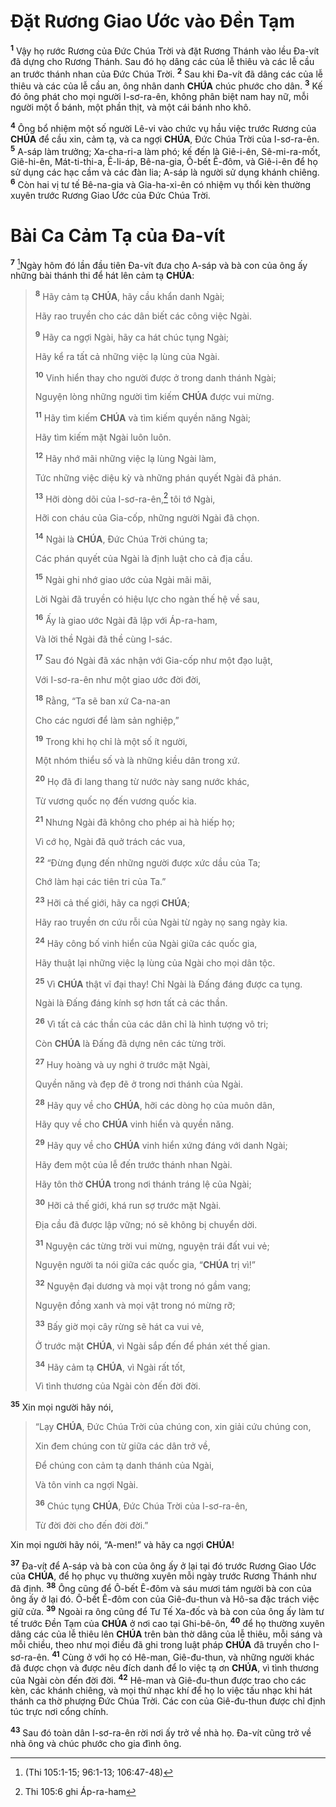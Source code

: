 # Đặt Rương Giao Ước vào Đền Tạm

<sup><b>1</b></sup> Vậy họ rước Rương của Đức Chúa Trời và đặt Rương Thánh vào lều Đa-vít đã dựng cho Rương Thánh. Sau đó họ dâng các của lễ thiêu và các lễ cầu an trước thánh nhan của Đức Chúa Trời. <sup><b>2</b></sup> Sau khi Đa-vít đã dâng các của lễ thiêu và các của lễ cầu an, ông nhân danh **CHÚA** chúc phước cho dân. <sup><b>3</b></sup> Kế đó ông phát cho mọi người I-sơ-ra-ên, không phân biệt nam hay nữ, mỗi người một ổ bánh, một phần thịt, và một cái bánh nho khô.

<sup><b>4</b></sup> Ông bổ nhiệm một số người Lê-vi vào chức vụ hầu việc trước Rương của **CHÚA** để cầu xin, cảm tạ, và ca ngợi **CHÚA**, Đức Chúa Trời của I-sơ-ra-ên. <sup><b>5</b></sup> A-sáp làm trưởng; Xa-cha-ri-a làm phó; kế đến là Giê-i-ên, Sê-mi-ra-mốt, Giê-hi-ên, Mát-ti-thi-a, Ê-li-áp, Bê-na-gia, Ô-bết Ê-đôm, và Giê-i-ên để họ sử dụng các hạc cầm và các đàn lia; A-sáp là người sử dụng khánh chiêng. <sup><b>6</b></sup> Còn hai vị tư tế Bê-na-gia và Gia-ha-xi-ên có nhiệm vụ thổi kèn thường xuyên trước Rương Giao Ước của Đức Chúa Trời.

# Bài Ca Cảm Tạ của Đa-vít

<sup><b>7</b></sup> [^1@-005168b0-1f17-44cd-8a51-f12db885cf7f]Ngày hôm đó lần đầu tiên Đa-vít đưa cho A-sáp và bà con của ông ấy những bài thánh thi để hát lên cảm tạ **CHÚA**:

> <sup><b>8</b></sup> Hãy cảm tạ **CHÚA**, hãy cầu khẩn danh Ngài;
>
> Hãy rao truyền cho các dân biết các công việc Ngài.
>
> <sup><b>9</b></sup> Hãy ca ngợi Ngài, hãy ca hát chúc tụng Ngài;
>
> Hãy kể ra tất cả những việc lạ lùng của Ngài.
>
> <sup><b>10</b></sup> Vinh hiển thay cho người được ở trong danh thánh Ngài;
>
> Nguyện lòng những người tìm kiếm **CHÚA** được vui mừng.
>
> <sup><b>11</b></sup> Hãy tìm kiếm **CHÚA** và tìm kiếm quyền năng Ngài;
>
> Hãy tìm kiếm mặt Ngài luôn luôn.
>
> <sup><b>12</b></sup> Hãy nhớ mãi những việc lạ lùng Ngài làm,
>
> Tức những việc diệu kỳ và những phán quyết Ngài đã phán.
>
> <sup><b>13</b></sup> Hỡi dòng dõi của I-sơ-ra-ên,[^1-005168b0-1f17-44cd-8a51-f12db885cf7f] tôi tớ Ngài,
>
> Hỡi con cháu của Gia-cốp, những người Ngài đã chọn.
>
> <sup><b>14</b></sup> Ngài là **CHÚA**, Đức Chúa Trời chúng ta;
>
> Các phán quyết của Ngài là định luật cho cả địa cầu.
>
> <sup><b>15</b></sup> Ngài ghi nhớ giao ước của Ngài mãi mãi,
>
> Lời Ngài đã truyền có hiệu lực cho ngàn thế hệ về sau,
>
> <sup><b>16</b></sup> Ấy là giao ước Ngài đã lập với Áp-ra-ham,
>
> Và lời thề Ngài đã thề cùng I-sác.
>
> <sup><b>17</b></sup> Sau đó Ngài đã xác nhận với Gia-cốp như một đạo luật,
>
> Với I-sơ-ra-ên như một giao ước đời đời,
>
> <sup><b>18</b></sup> Rằng, “Ta sẽ ban xứ Ca-na-an
>
> Cho các ngươi để làm sản nghiệp,”
>
> <sup><b>19</b></sup> Trong khi họ chỉ là một số ít người,
>
> Một nhóm thiểu số và là những kiều dân trong xứ.
>
> <sup><b>20</b></sup> Họ đã đi lang thang từ nước này sang nước khác,
>
> Từ vương quốc nọ đến vương quốc kia.
>
> <sup><b>21</b></sup> Nhưng Ngài đã không cho phép ai hà hiếp họ;
>
> Vì cớ họ, Ngài đã quở trách các vua,
>
> <sup><b>22</b></sup> “Đừng đụng đến những người được xức dầu của Ta;
>
> Chớ làm hại các tiên tri của Ta.”
>
> <sup><b>23</b></sup> Hỡi cả thế giới, hãy ca ngợi **CHÚA**;
>
> Hãy rao truyền ơn cứu rỗi của Ngài từ ngày nọ sang ngày kia.
>
> <sup><b>24</b></sup> Hãy công bố vinh hiển của Ngài giữa các quốc gia,
>
> Hãy thuật lại những việc lạ lùng của Ngài cho mọi dân tộc.
>
> <sup><b>25</b></sup> Vì **CHÚA** thật vĩ đại thay! Chỉ Ngài là Đấng đáng được ca tụng.
>
> Ngài là Đấng đáng kính sợ hơn tất cả các thần.
>
> <sup><b>26</b></sup> Vì tất cả các thần của các dân chỉ là hình tượng vô tri;
>
> Còn **CHÚA** là Đấng đã dựng nên các từng trời.
>
> <sup><b>27</b></sup> Huy hoàng và uy nghi ở trước mặt Ngài,
>
> Quyền năng và đẹp đẽ ở trong nơi thánh của Ngài.
>
> <sup><b>28</b></sup> Hãy quy về cho **CHÚA**, hỡi các dòng họ của muôn dân,
>
> Hãy quy về cho **CHÚA** vinh hiển và quyền năng.
>
> <sup><b>29</b></sup> Hãy quy về cho **CHÚA** vinh hiển xứng đáng với danh Ngài;
>
> Hãy đem một của lễ đến trước thánh nhan Ngài.
>
> Hãy tôn thờ **CHÚA** trong nơi thánh tráng lệ của Ngài;
>
> <sup><b>30</b></sup> Hỡi cả thế giới, khá run sợ trước mặt Ngài.
>
> Địa cầu đã được lập vững; nó sẽ không bị chuyển dời.
>
> <sup><b>31</b></sup> Nguyện các từng trời vui mừng, nguyện trái đất vui vẻ;
>
> Nguyện người ta nói giữa các quốc gia, “**CHÚA** trị vì!”
>
> <sup><b>32</b></sup> Nguyện đại dương và mọi vật trong nó gầm vang;
>
> Nguyện đồng xanh và mọi vật trong nó mừng rỡ;
>
> <sup><b>33</b></sup> Bấy giờ mọi cây rừng sẽ hát ca vui vẻ,
>
> Ở trước mặt **CHÚA**, vì Ngài sắp đến để phán xét thế gian.
>
> <sup><b>34</b></sup> Hãy cảm tạ **CHÚA**, vì Ngài rất tốt,
>
> Vì tình thương của Ngài còn đến đời đời.

<sup><b>35</b></sup> Xin mọi người hãy nói,

> “Lạy **CHÚA**, Đức Chúa Trời của chúng con, xin giải cứu chúng con,
>
> Xin đem chúng con từ giữa các dân trở về,
>
> Để chúng con cảm tạ danh thánh của Ngài,
>
> Và tôn vinh ca ngợi Ngài.
>
> <sup><b>36</b></sup> Chúc tụng **CHÚA**, Đức Chúa Trời của I-sơ-ra-ên,
>
> Từ đời đời cho đến đời đời.”

Xin mọi người hãy nói, “A-men!” và hãy ca ngợi **CHÚA**!

<sup><b>37</b></sup> Đa-vít để A-sáp và bà con của ông ấy ở lại tại đó trước Rương Giao Ước của **CHÚA**, để họ phục vụ thường xuyên mỗi ngày trước Rương Thánh như đã định. <sup><b>38</b></sup> Ông cũng để Ô-bết Ê-đôm và sáu mươi tám người bà con của ông ấy ở lại đó. Ô-bết Ê-đôm con của Giê-đu-thun và Hô-sa đặc trách việc giữ cửa. <sup><b>39</b></sup> Ngoài ra ông cũng để Tư Tế Xa-đốc và bà con của ông ấy làm tư tế trước Đền Tạm của **CHÚA** ở nơi cao tại Ghi-bê-ôn, <sup><b>40</b></sup> để họ thường xuyên dâng các của lễ thiêu lên **CHÚA** trên bàn thờ dâng của lễ thiêu, mỗi sáng và mỗi chiều, theo như mọi điều đã ghi trong luật pháp **CHÚA** đã truyền cho I-sơ-ra-ên. <sup><b>41</b></sup> Cùng ở với họ có Hê-man, Giê-đu-thun, và những người khác đã được chọn và được nêu đích danh để lo việc tạ ơn **CHÚA**, vì tình thương của Ngài còn đến đời đời. <sup><b>42</b></sup> Hê-man và Giê-đu-thun được trao cho các kèn, các khánh chiêng, và mọi thứ nhạc khí để họ lo việc tấu nhạc khi hát thánh ca thờ phượng Đức Chúa Trời. Các con của Giê-đu-thun được chỉ định túc trực nơi cổng chính.

<sup><b>43</b></sup> Sau đó toàn dân I-sơ-ra-ên rời nơi ấy trở về nhà họ. Đa-vít cũng trở về nhà ông và chúc phước cho gia đình ông.

[^1-005168b0-1f17-44cd-8a51-f12db885cf7f]: Thi 105:6 ghi Áp-ra-ham

[^1@-005168b0-1f17-44cd-8a51-f12db885cf7f]: (Thi 105:1-15; 96:1-13; 106:47-48)
